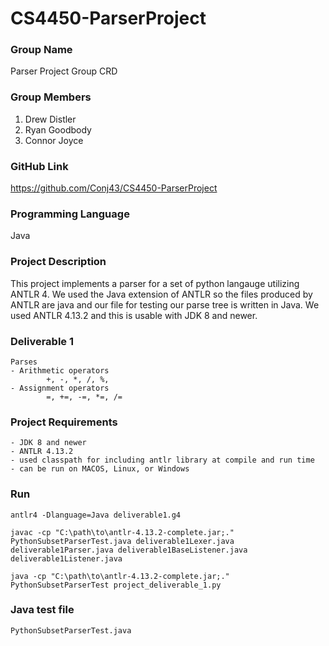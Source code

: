 # CS4450-ParserProject

### Group Name

Parser Project Group CRD

### Group Members

1. Drew Distler
2. Ryan Goodbody
3. Connor Joyce

### GitHub Link

https://github.com/Conj43/CS4450-ParserProject

### Programming Language

Java

### Project Description

This project implements a parser for a set of python langauge utilizing ANTLR 4. We used the Java extension of ANTLR so the files produced by ANTLR are java and our file for testing our parse tree is written in Java. We used ANTLR
4.13.2 and this is usable with JDK 8 and newer.

### Deliverable 1

    Parses
    - Arithmetic operators
            +, -, *, /, %,
    - Assignment operators
            =, +=, -=, *=, /=

### Project Requirements

    - JDK 8 and newer
    - ANTLR 4.13.2
    - used classpath for including antlr library at compile and run time
    - can be run on MACOS, Linux, or Windows

### Run

```console
antlr4 -Dlanguage=Java deliverable1.g4
```

```console
javac -cp "C:\path\to\antlr-4.13.2-complete.jar;." PythonSubsetParserTest.java deliverable1Lexer.java deliverable1Parser.java deliverable1BaseListener.java deliverable1Listener.java
```

```console
java -cp "C:\path\to\antlr-4.13.2-complete.jar;." PythonSubsetParserTest project_deliverable_1.py
```

### Java test file

    PythonSubsetParserTest.java
